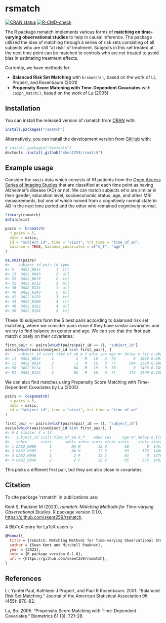 
<!-- README.md is generated from README.Rmd. Please edit that file -->

# rsmatch

<!-- badges: start -->

[![CRAN
status](https://www.r-pkg.org/badges/version/rsmatch)](https://CRAN.R-project.org/package=rsmatch)
[![R-CMD-check](https://github.com/skent259/rsmatch/actions/workflows/R-CMD-check.yaml/badge.svg)](https://github.com/skent259/rsmatch/actions/workflows/R-CMD-check.yaml)
<!-- badges: end -->

The R package rsmatch implements various forms of **matching on
time-varying observational studies** to help in causal inference. The
package utilized the idea of matching through a series of risk sets
consisting of all subjects who are still “at risk” of treatment.
Subjects in this set treated at the next time point can be matched to
controls who are not treated to avoid bias in estimating treatment
effects.

Currently, we have methods for:

- **Balanced Risk Set Matching** with `brsmatch()`, based on the work of
  Li, Propert, and Rosenbaum (2001)
- **Propensity Score Matching with Time-Dependent Covariates** with
  `coxph_match()`, based on the work of Lu (2005)

## Installation

You can install the released version of rsmatch from
[CRAN](https://CRAN.R-project.org) with:

``` r
install.packages("rsmatch")
```

Alternatively, you can install the development version from
[GitHub](https://github.com/) with:

``` r
# install.packages("devtools")
devtools::install_github("skent259/rsmatch")
```

## Example usage

Consider the `oasis` data which consists of 51 patients from the [Open
Access Series of Imaging Studies](https://www.oasis-brains.org/) that
are classified at each time point as having Alzheimer’s disease (AD) or
not. We can match subjects who are similar in their gender, education
level, socioeconomic status, age, and other MRI measurements, but one of
which moved from a cognitively normal state to AD in the next time
period and the other who remained cognitively normal.

``` r
library(rsmatch)
data(oasis)

pairs <- brsmatch(
  n_pairs = 5,
  data = oasis,
  id = "subject_id", time = "visit", trt_time = "time_of_ad",
  balance = TRUE, balance_covariates = c("m_f", "age")
)

na.omit(pairs)
#>    subject_id pair_id type
#> 5   OAS2_0014       1  trt
#> 15  OAS2_0043       2  all
#> 22  OAS2_0079       2  trt
#> 32  OAS2_0112       3  all
#> 36  OAS2_0124       1  all
#> 40  OAS2_0140       5  all
#> 41  OAS2_0150       3  trt
#> 43  OAS2_0160       4  trt
#> 49  OAS2_0182       4  all
#> 50  OAS2_0184       5  trt
```

These 10 subjects form the 5 best pairs according to balanced risk set
matching, where we consider pairs close if they have similar covariates
and we try to find balance on gender and age. We can see that the first
pair match closely on their covariates:

``` r
first_pair <- pairs[which(pairs$pair_id == 1), "subject_id"]
oasis[which(oasis$subject_id %in% first_pair), ]
#>    subject_id visit time_of_ad m_f educ ses age mr_delay e_tiv n_wbv   asf
#> 11  OAS2_0014     1          2   M   16   3  76        0  1602 0.697 1.096
#> 12  OAS2_0014     2          2   M   16   3  77      504  1590 0.696 1.104
#> 80  OAS2_0124     1         NA   M   16   3  70        0  1463 0.749 1.200
#> 81  OAS2_0124     2         NA   M   16   3  71      472  1479 0.750 1.187
```

We can also find matches using Propensity Score Matching with
Time-Dependent Covariates by Lu (2005)

``` r
pairs <- coxpsmatch(
  n_pairs = 5,
  data = oasis,
  id = "subject_id", time = "visit", trt_time = "time_of_ad"
)

first_pair <- pairs[which(pairs$pair_id == 1), "subject_id"]
oasis[which(oasis$subject_id %in% first_pair), ]
#> # A tibble: 4 × 11
#>   subject_id visit time_of_ad m_f    educ ses     age mr_delay e_tiv n_wbv   asf
#>   <chr>      <int>      <dbl> <chr> <int> <fct> <int>    <int> <int> <dbl> <dbl>
#> 1 OAS2_0009      1         NA M        12 2        68        0  1457 0.806  1.20
#> 2 OAS2_0009      2         NA M        12 2        69      576  1480 0.791  1.19
#> 3 OAS2_0046      1          2 F        15 2        83        0  1476 0.75   1.19
#> 4 OAS2_0046      2          2 F        15 2        85      575  1483 0.748  1.18
```

This picks a different first pair, but they are also close in
covariates.

## Citation

To cite package ‘rsmatch’ in publications use:

Kent S, Paukner M (2023). *rsmatch: Matching Methods for Time-varying
Observational Studies*. R package version 0.1.0,
<https://github.com/skent259/rsmatch>.

A BibTeX entry for LaTeX users is

``` bibtex
@Manual{,
  title = {rsmatch: Matching Methods for Time-varying Observational Studies},
  author = {Sean Kent and Mitchell Paukner},
  year = {2023},
  note = {R package version 0.1.0},
  url = {https://github.com/skent259/rsmatch},
}
```

## References

Li, Yunfei Paul, Kathleen J Propert, and Paul R Rosenbaum. 2001.
“Balanced Risk Set Matching.” Journal of the American Statistical
Association 96 (455): 870–82.

Lu, Bo. 2005. “Propensity Score Matching with Time-Dependent
Covariates.” Biometrics 61 (3): 721–28.
